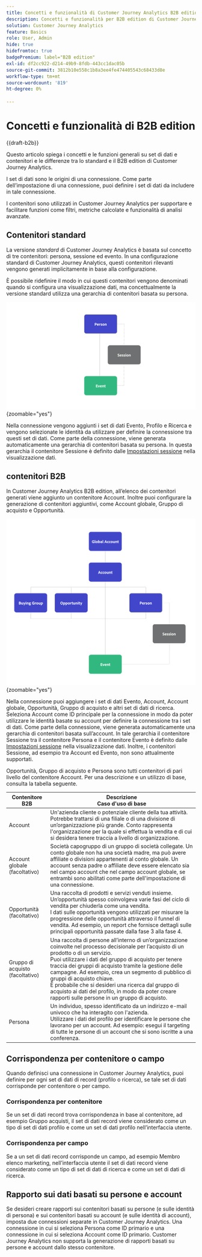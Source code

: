 ```yaml
---
title: Concetti e funzionalità di Customer Journey Analytics B2B edition
description: Concetti e funzionalità per B2B edition di Customer Journey Analytics.
solution: Customer Journey Analytics
feature: Basics
role: User, Admin
hide: true
hidefromtoc: true
badgePremium: label="B2B edition"
exl-id: df2cc922-d214-49b9-8fdb-443cc1dac05b
source-git-commit: 3812b10e558c1b8a3ee4fe474405543c68433d8e
workflow-type: tm+mt
source-wordcount: '819'
ht-degree: 0%

---
```


# Concetti e funzionalità di B2B edition

{{draft-b2b}}

Questo articolo spiega i concetti e le funzioni generali su set di dati e contenitori e le differenze tra lo standard e il B2B edition di Customer Journey Analytics.

I set di dati sono le origini di una connessione. Come parte dell’impostazione di una connessione, puoi definire i set di dati da includere in tale connessione.

I contenitori sono utilizzati in Customer Journey Analytics per supportare e facilitare funzioni come filtri, metriche calcolate e funzionalità di analisi avanzate.




## Contenitori standard

La versione *standard* di Customer Journey Analytics è basata sul concetto di tre contenitori: persona, sessione ed evento. In una configurazione standard di Customer Journey Analytics, questi contenitori rilevanti vengono generati implicitamente in base alla configurazione.

È possibile ridefinire il modo in cui questi contenitori vengono denominati quando si configura una visualizzazione dati, ma concettualmente la versione standard utilizza una gerarchia di contenitori basata su persona.

![B2C](assets/b2c-containers.svg){zoomable="yes"}

Nella connessione vengono aggiunti i set di dati Evento, Profilo e Ricerca e vengono selezionate le identità da utilizzare per definire la connessione tra questi set di dati. Come parte della connessione, viene generata automaticamente una gerarchia di contenitori basata su persona. In questa gerarchia il contenitore Sessione è definito dalle [Impostazioni sessione](/help/data-views/session-settings.md) nella visualizzazione dati.


## contenitori B2B

In Customer Journey Analytics B2B edition, all’elenco dei contenitori generati viene aggiunto un contenitore Account.  Inoltre puoi configurare la generazione di contenitori aggiuntivi, come Account globale, Gruppo di acquisto e Opportunità.

![B2B](assets/b2b-containers.svg){zoomable="yes"}

Nella connessione puoi aggiungere i set di dati Evento, Account, Account globale, Opportunità, Gruppo di acquisto e altri set di dati di ricerca. Seleziona Account come ID principale per la connessione in modo da poter utilizzare le identità basate su account per definire la connessione tra i set di dati. Come parte della connessione, viene generata automaticamente una gerarchia di contenitori basata sull’account. In tale gerarchia il contenitore Sessione tra il contenitore Persona e il contenitore Evento è definito dalle [Impostazioni sessione](/help/data-views/session-settings.md) nella visualizzazione dati. Inoltre, i contenitori Sessione, ad esempio tra Account ed Evento, non sono attualmente supportati.

Opportunità, Gruppo di acquisto e Persona sono tutti contenitori di pari livello del contenitore Account. Per una descrizione e un utilizzo di base, consulta la tabella seguente.

| Contenitore B2B | Descrizione<br/>Caso d&#39;uso di base |
|---|---|
| Account | Un&#39;azienda cliente o potenziale cliente della tua attività. Potrebbe trattarsi di una filiale o di una divisione di un’organizzazione più grande. Conto rappresenta l&#39;organizzazione per la quale si effettua la vendita e di cui si desidera tenere traccia a livello di organizzazione. |
| Account globale (facoltativo) | Società capogruppo di un gruppo di società collegate. Un conto globale non ha una società madre, ma può avere affiliate o divisioni appartenenti al conto globale. Un account senza padre o affiliate deve essere elencato sia nel campo account che nel campo account globale, se entrambi sono abilitati come parte dell&#39;impostazione di una connessione. |
| Opportunità (facoltativo) | Una raccolta di prodotti e servizi venduti insieme. Un’opportunità spesso coinvolgeva varie fasi del ciclo di vendita per chiuderla come una vendita.<br>I dati sulle opportunità vengono utilizzati per misurare la progressione delle opportunità attraverso il funnel di vendita. Ad esempio, un report che fornisce dettagli sulle principali opportunità passate dalla fase 3 alla fase 4. |
| Gruppo di acquisto (facoltativo) | Una raccolta di persone all’interno di un’organizzazione coinvolte nel processo decisionale per l’acquisto di un prodotto o di un servizio. <br/>Puoi utilizzare i dati del gruppo di acquisto per tenere traccia dei gruppi di acquisto tramite la gestione delle campagne. Ad esempio, crea un segmento di pubblico di gruppi di acquisto chiave.<br/> È probabile che si desideri una ricerca dal gruppo di acquisto ai dati del profilo, in modo da poter creare rapporti sulle persone in un gruppo di acquisto. |
| Persona | Un individuo, spesso identificato da un indirizzo e-mail univoco che ha interagito con l&#39;azienda. <br/>Utilizzare i dati del profilo per identificare le persone che lavorano per un account. Ad esempio: esegui il targeting di tutte le persone di un account che si sono iscritte a una conferenza. |


## Corrispondenza per contenitore o campo

Quando definisci una connessione in Customer Journey Analytics, puoi definire per ogni set di dati di record (profilo o ricerca), se tale set di dati corrisponde per contenitore o per campo.

### Corrispondenza per contenitore

Se un set di dati record trova corrispondenza in base al contenitore, ad esempio Gruppo acquisti, il set di dati record viene considerato come un tipo di set di dati profilo e come un set di dati profilo nell’interfaccia utente.

### Corrispondenza per campo

Se a un set di dati record corrisponde un campo, ad esempio Membro elenco marketing, nell’interfaccia utente il set di dati record viene considerato come un tipo di set di dati di ricerca e come un set di dati di ricerca.



## Rapporto sui dati basati su persone e account

Se desideri creare rapporti sui contenitori basati su persone (e sulle identità di persona) e sui contenitori basati su account (e sulle identità di account), imposta due connessioni separate in Customer Journey Analytics. Una connessione in cui si seleziona Persona come ID primario e una connessione in cui si seleziona Account come ID primario. Customer Journey Analytics non supporta la generazione di rapporti basati su persone e account dallo stesso contenitore.
